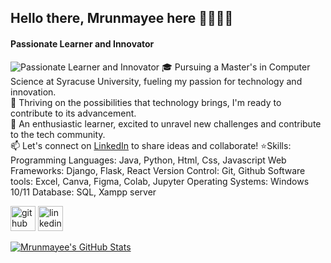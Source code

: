 
## Hello there, Mrunmayee here 👩‍💻🙋‍♀️
#### Passionate Learner and Innovator
![Passionate Learner and Innovator](https://www.syracuse.edu/assets/images/quad-cover-1100x407_07-29-202116-15-10.original.png)
🎓 Pursuing a Master's in Computer Science at Syracuse University, fueling my passion for technology and innovation.                                                        
🚀 Thriving on the possibilities that technology brings, I'm ready to contribute to its advancement.                                            
🌱 An enthusiastic learner, excited to unravel new challenges and contribute to the tech community.                        
📫 Let's connect on [LinkedIn](https://www.linkedin.com/in/mrunmayee-jakate-2a15711bb/) to share ideas and collaborate! 
⭐Skills:
Programming Languages: Java, Python, Html, Css, Javascript 
Web Frameworks: Django, Flask, React 
Version Control: Git, Github 
Software tools: Excel, Canva, Figma, Colab, Jupyter 
Operating Systems: Windows 10/11 
Database: SQL, Xampp server

[<img src='https://cdn.jsdelivr.net/npm/simple-icons@3.0.1/icons/github.svg' alt='github' height='40'>](https://github.com/mrunmayee9601)  [<img src='https://cdn.jsdelivr.net/npm/simple-icons@3.0.1/icons/linkedin.svg' alt='linkedin' height='40'>](https://www.linkedin.com/in/mrunmayee-jakate-2a15711bb/)  


[![Mrunmayee's GitHub Stats](https://github-readme-stats.vercel.app/api?username=mrunmayee9601&theme=neon&show_icons=true&hide=rank)](https://github.com/anuraghazra/github-readme-stats)




